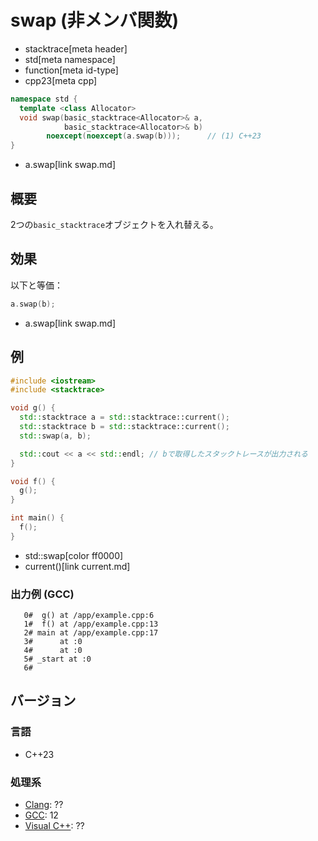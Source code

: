 # swap (非メンバ関数)
* stacktrace[meta header]
* std[meta namespace]
* function[meta id-type]
* cpp23[meta cpp]

```cpp
namespace std {
  template <class Allocator>
  void swap(basic_stacktrace<Allocator>& a,
            basic_stacktrace<Allocator>& b)
        noexcept(noexcept(a.swap(b)));      // (1) C++23
}
```
* a.swap[link swap.md]

## 概要
2つの`basic_stacktrace`オブジェクトを入れ替える。


## 効果
以下と等価：

```cpp
a.swap(b);
```
* a.swap[link swap.md]


## 例
```cpp example
#include <iostream>
#include <stacktrace>

void g() {
  std::stacktrace a = std::stacktrace::current();
  std::stacktrace b = std::stacktrace::current();
  std::swap(a, b);

  std::cout << a << std::endl; // bで取得したスタックトレースが出力される
}

void f() {
  g();
}

int main() {
  f();
}
```
* std::swap[color ff0000]
* current()[link current.md]

### 出力例 (GCC)
```
   0#  g() at /app/example.cpp:6
   1#  f() at /app/example.cpp:13
   2# main at /app/example.cpp:17
   3#      at :0
   4#      at :0
   5# _start at :0
   6# 
```


## バージョン
### 言語
- C++23

### 処理系
- [Clang](/implementation.md#clang): ??
- [GCC](/implementation.md#gcc): 12
- [Visual C++](/implementation.md#visual_cpp): ??

